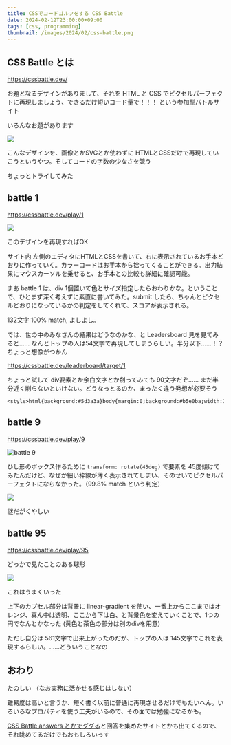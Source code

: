 ```yaml
---
title: CSSでコードゴルフをする CSS Battle
date: 2024-02-12T23:00:00+09:00
tags: [css, programming]
thumbnail: /images/2024/02/css-battle.png
---
```


## CSS Battle とは

<https://cssbattle.dev/>

お題となるデザインがありまして、それを HTML と CSS でピクセルパーフェクトに再現しましょう、できるだけ短いコード量で！！！ という参加型バトルサイト

いろんなお題があります

![](/images/2024/02/css-battle-1.png)

こんなデザインを、画像とかSVGとか使わずに HTMLとCSSだけで再現していこうというやつ。そしてコードの字数の少なさを競う

ちょっとトライしてみた

## battle 1

https://cssbattle.dev/play/1

![](/images/2024/02/css-battle-2.png)

このデザインを再現すればOK

サイト内 左側のエディタにHTMLとCSSを書いて、右に表示されているお手本どおりに作っていく。カラーコードはお手本から拾ってくることができる。出力結果にマウスカーソルを乗せると、お手本との比較も詳細に確認可能。

まあ battle 1 は、div 1個置いて色とサイズ指定したらおわりかな。ということで、ひとまず深く考えずに素直に書いてみた。submit したら、ちゃんとピクセルどおりになっているかの判定をしてくれて、スコアが表示される。

132文字 100% match, よしよし。

では、世の中のみなさんの結果はどうなのかな、と Leadersboard 見を見てみると…… なんとトップの人は54文字で再現してしまうらしい。半分以下……！？ ちょっと想像がつかん

<https://cssbattle.dev/leaderboard/target/1>

ちょっと試して div要素とか余白文字とか削ってみても 90文字だぞ…… まだ半分近く削らないといけない。どうなっとるのか、まったく違う発想が必要そう

```
<style>html{background:#5d3a3a}body{margin:0;background:#b5e0ba;width:200px;height:200px}
```

## battle 9

https://cssbattle.dev/play/9

![battle 9](/images/2024/02/css-battle-3.png)


ひし形のボックス作るために `transform: rotate(45deg)` で要素を 45度傾けてみたんだけど、なぜか細い枠線が薄く表示されてしまい、そのせいでピクセルパーフェクトにならなかった。（99.8% match という判定）

![](/images/2024/02/css-battle-4.png)

謎だがくやしい

## battle 95

https://cssbattle.dev/play/95

どっかで見たことのある球形

![](/images/2024/02/css-battle-5.png)

これはうまくいった

上下のカプセル部分は背景に linear-gradient を使い、一番上からここまではオレンジ、真ん中は透明、ここから下は白、と背景色を変えていくことで、1つの円でなんとかなった (黄色と茶色の部分は別のdivを用意)

ただし自分は 561文字で出来上がったのだが、トップの人は 145文字でこれを表現するらしい。……どういうことなの

## おわり

たのしい （なお実務に活かせる感じはしない）

難易度は高いと言うか、短く書く以前に普通に再現させるだけでもたいへん。いろいろなプロパティを使う工夫がいるので、その面では勉強になるかも。

[CSS Battle answers とかでググる](https://google.com/search?q=CSS+Battle+answers)と回答を集めたサイトとかも出てくるので、それ眺めてるだけでもおもしろいっす
